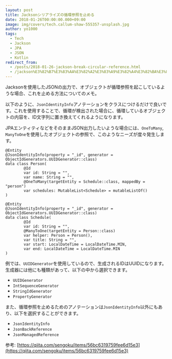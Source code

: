 ```yaml
---
layout: post
title: Jacksonシリアライズの循環参照を止める
date: 2018-01-26T00:00:00.000+09:00
image: img/covers/tech.callum-shaw-555357-unsplash.jpg
author: yo1000
tags:
  - Tech
  - Jackson
  - JPA
  - JSON
  - Kotlin
redirect_from:
  - /posts/2018-01-26-jackson-break-circular-reference.html
  - /jackson%E3%82%B7%E3%83%AA%E3%82%A2%E3%83%A9%E3%82%A4%E3%82%BA%E3%81%AE%E5%BE%AA%E7%92%B0%E5%8F%82%E7%85%A7%E3%82%92%E6%AD%A2%E3%82%81%E3%82%8B
---
```


Jacksonを使用したJSONの出力で、オブジェクトが循環参照を起こしているような場合、これを止める方法についてのメモ。

以下のように、`JsonIdentityInfo`アノテーションをクラスにつけるだけで良いです。これを使用することで、循環が検出された場合に、循環しているオブジェクトの内容を、ID文字列に置き換えてくれるようになります。

JPAエンティティなどをそのままJSON出力したいような場合には、`OneToMany`, `ManyToOne`を使用したオブジェクトの参照で、このようなニーズが度々発生します。

```kotlin{numberLines:true}
@Entity
@JsonIdentityInfo(property = "_id", generator = ObjectIdGenerators.UUIDGenerator::class)
data class Person(
        @Id
        var id: String = "",
        var name: String = "",
        @OneToMany(targetEntity = Schedule::class, mappedBy = "person")
        var schedules: MutableList<Schedule> = mutableListOf()
)

@Entity
@JsonIdentityInfo(property = "_id", generator = ObjectIdGenerators.UUIDGenerator::class)
data class Schedule(
        @Id
        var id: String = "",
        @ManyToOne(targetEntity = Person::class)
        var helper: Person = Person(),
        var title: String = "",
        var start: LocalDateTime = LocalDateTime.MIN,
        var end: LocalDateTime = LocalDateTime.MIN
)
```

例では、`UUIDGenerator`を使用しているので、生成されるIDはUUIDになります。生成器には他にも種類があって、以下の中から選択できます。

- `UUIDGenerator`
- `IntSequenceGenerator`
- `StringIdGenerator`
- `PropertyGenerator`

また、循環参照を止めるためのアノテーションは`JsonIdentityInfo`以外にもあり、以下を選択することができます。

- `JsonIdentityInfo`
- `JsonBackReference`
- `JsonManagedReference`

参考: [https://qiita.com/sengoku/items/56bc6319759fee6d15e3](https://qiita.com/sengoku/items/56bc6319759fee6d15e3)
